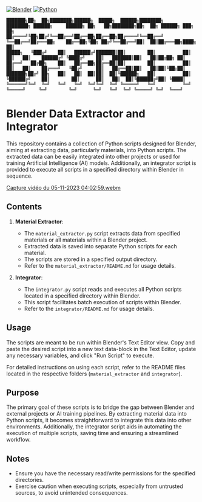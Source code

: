 [![Blender](https://img.shields.io/badge/Blender-3.6-orange.svg)](https://www.blender.org/download/releases/3-6/)
[![Python](https://img.shields.io/badge/Python-3.10.13-blue.svg)](https://www.python.org/downloads/release/python-31013/)
```
███████╗██╗  ██╗████████╗██████╗  █████╗  ██████╗████████╗    ████████╗ ██████╗     ██████╗ ██╗   ██╗████████╗██╗  ██╗ ██████╗ ███╗   ██╗
██╔════╝╚██╗██╔╝╚══██╔══╝██╔══██╗██╔══██╗██╔════╝╚══██╔══╝    ╚══██╔══╝██╔═══██╗    ██╔══██╗╚██╗ ██╔╝╚══██╔══╝██║  ██║██╔═══██╗████╗  ██║
█████╗   ╚███╔╝    ██║   ██████╔╝███████║██║        ██║          ██║   ██║   ██║    ██████╔╝ ╚████╔╝    ██║   ███████║██║   ██║██╔██╗ ██║
██╔══╝   ██╔██╗    ██║   ██╔══██╗██╔══██║██║        ██║          ██║   ██║   ██║    ██╔═══╝   ╚██╔╝     ██║   ██╔══██║██║   ██║██║╚██╗██║
███████╗██╔╝ ██╗   ██║   ██║  ██║██║  ██║╚██████╗   ██║          ██║   ╚██████╔╝    ██║        ██║      ██║   ██║  ██║╚██████╔╝██║ ╚████║
╚══════╝╚═╝  ╚═╝   ╚═╝   ╚═╝  ╚═╝╚═╝  ╚═╝ ╚═════╝   ╚═╝          ╚═╝    ╚═════╝     ╚═╝        ╚═╝      ╚═╝   ╚═╝  ╚═╝ ╚═════╝ ╚═╝  ╚═══╝
```

# Blender Data Extractor and Integrator

This repository contains a collection of Python scripts designed for Blender, aiming at extracting data, particularly materials, into Python scripts. The extracted data can be easily integrated into other projects or used for training Artificial Intelligence (AI) models. Additionally, an integrator script is provided to execute all scripts in a specified directory within Blender in sequence.

[Capture vidéo du 05-11-2023 04:02:59.webm](https://github.com/SECRET-GUEST/animation/assets/92639080/b929d892-b3bd-4084-895b-12da863f7981)

## Contents

1. **Material Extractor**:
   - The `material_extractor.py` script extracts data from specified materials or all materials within a Blender project.
   - Extracted data is saved into separate Python scripts for each material.
   - The scripts are stored in a specified output directory.
   - Refer to the `material_extractor/README.md` for usage details.

2. **Integrator**:
   - The `integrator.py` script reads and executes all Python scripts located in a specified directory within Blender.
   - This script facilitates batch execution of scripts within Blender.
   - Refer to the `integrator/README.md` for usage details.

## Usage

The scripts are meant to be run within Blender's Text Editor view. Copy and paste the desired script into a new text data-block in the Text Editor, update any necessary variables, and click "Run Script" to execute.

For detailed instructions on using each script, refer to the README files located in the respective folders (`material_extractor` and `integrator`).

## Purpose

The primary goal of these scripts is to bridge the gap between Blender and external projects or AI training pipelines. By extracting material data into Python scripts, it becomes straightforward to integrate this data into other environments. Additionally, the integrator script aids in automating the execution of multiple scripts, saving time and ensuring a streamlined workflow.

## Notes

- Ensure you have the necessary read/write permissions for the specified directories.
- Exercise caution when executing scripts, especially from untrusted sources, to avoid unintended consequences.
